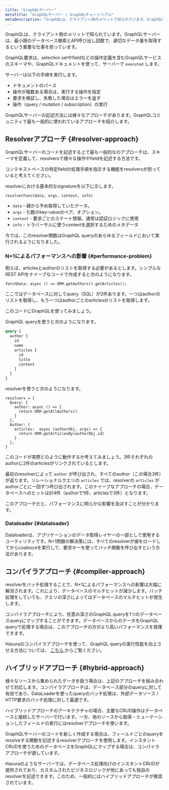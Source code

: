 ```yaml
---
title: "GraphQLサーバー"
metaTitle: "GraphQLサーバー | GraphQLチュートリアル"
metaDescription: "GraphQLは、クライアント側のメリットで知られています。GraphQLサーバーは、最小限のデータベース検索とAPI呼び出し回数で、適切なデータ量を取得するという重要な仕事を担っています。"
---
```


GraphQLは、クライアント側のメリットで知られています。GraphQLサーバーは、最小限のデータベース検索とAPI呼び出し回数で、適切なデータ量を取得するという重要な仕事を担っています。

GraphQL要求は、selection setやfieldなどの操作定義を含むGraphQLサービスのスキーマや、GraphQLドキュメントを使って、サーバーで `executed` します。

サーバーは以下の手順を実行します。
- ドキュメントのパース
- 操作が複数ある場合は、実行する操作を指定
- 要求を検証し、失敗した場合はエラーを返す
- 操作（query / mutation / subscription）の実行

GraphQLサーバーの記述方法には様々なアプローチがあります。GraphQLコミュニティで最も一般的に使われているアプローチを紹介します。

## Resolverアプローチ {#resolver-approach}

GraphQLサーバーのコードを記述する上で最も一般的なのアプローチは、スキーマを定義して、resolversで様々な操作やfieldを記述する方法です。

コンテキストベースの特定fieldの処理手順を指示する機能をresolversが担っていると考えてください。

resolverにおける基本的なsignatureを以下に示します。

```
resolverFunc(data, args, context, info)
```

- `data` - 親から予め取得していたデータ。
- `args` - 引数のkey-valueのペア、オプション。
- `context` - 要求ごとのステート情報、通常は認証ロジックに使用
- `info` - トラバーサルに使うcontextを選択するためのメタデータ

今では、このresolver関数はGraphQL queryのあらゆるフィールドにおいて実行されるようになりました。

### N+1によるパフォーマンスへの影響 {#performance-problem}

例えば、articlesとauthorのリストを取得する必要があるとします。シンプルなREST APIをナイーブなコードで作成すると次のようになります。

```
fetchData: async () => ORM.getAuthors().getArticles();
```

ここではデータベースに対してquery（SQL）が2件あります。一つはauthorのリストを取得し、もう一つはauthorごとのarticlesのリストを取得します。

このコードにGraphQLを使ってみましょう。

GraphQL queryを使うと次のようになります。

```graphql
query {
  author {
    id
    name
    articles {
      id
      title
      content
    }
  }
}
```

resolverを使うと次のようになります。

```
resolvers = {
  Query: {
    author: async () => {
      return ORM.getAllAuthors()
    }
  },
  Author: {
    articles:  async (authorObj, args) => {
      return ORM.getArticlesBy(authorObj.id)
    }
  },
}
```

このコードが実際どのように動作するか考えてみましょう。3件それぞれのauthorに2件のarticlesがリンクされているとします。

最初のresolverによって `author` が呼び出され、すべてのauthor（この場合3件）が返ります。リレーショナルクエリの `articles` では、resolverの `articles` がauthorごとに一回ずつ呼び出されます。このナイーブなアプローチの場合、データベースへのヒットは計4件（authorで1件、articlesで3件）となります。

このアプローチだと、パフォーマンスに明らかな影響を及ぼすことが分かります。

### Dataloader {#dataloader}

Dataloaderは、アプリケーションのデータ取得レイヤーの一部として使用するユーティリティです。N+1問題の解決策には、すべてのresolverが値をロードしてからcoalesceを実行して、要求キーを使ってバッチ関数を呼び出すという方法があります。

## コンパイラアプローチ {#compiler-approach}

resolverをバッチ処理することで、N+1によるパフォーマンスへの影響は大幅に解消されます。これにより、データベースのマルチヒットが減少します。バッチ処理をしていても、クエリの深さによってはデータベースのマルチヒットが発生します。

コンパイラアプローチにより、任意の深さのGraphQL queryを1つのデータベースqueryにマップすることができます。データベースからのデータをGraphQL queryで処理する場合は、このアプローチの方がより高いパフォーマンスを発揮できます。

Hasuraのコンパイラアプローチを使って、GraphQL queryの実行性能を向上させる方法については、 [ こちら ](https://hasura.io/blog/fast-graphql-execution-with-query-caching-prepared-statements/) からご覧ください。

## ハイブリッドアプローチ {#hybrid-approach}

様々なソースから集められたデータを扱う場合は、上記のアプローチを組み合わせて対応します。コンパイラアプローチは、データベース部分のqueryに対して有効であり、DataLoaderを使ったqueryのバッチ処理は、外部データソース / HTTP要求のバッチ処理に対して最適です。

ハイブリッドアプローチのアーキテクチャの場合、主要なCRUD操作はデータベースと接続したサーバーで行います。一方、他のソースから取得・ミューテーションしたフィールドの実行にはresolverアプローチを使います。

GraphQLサーバーのコードを新しく作成する場合は、フィールドごとのqueryをresolveする関数を記述するresolverアプローチを使用します。インスタントCRUDを使うためのデータベースをGraphQLにマップする場合は、コンパイラアプローチが適しています。

Hasuraのようなサーバーでは、データベース処理向けのインスタントCRUDが提供されており、カスタムされたビジネスロジックが他にあっても独自のresolverを記述できます。このため、一般的にはハイブリッドアプローチが推奨されています。


